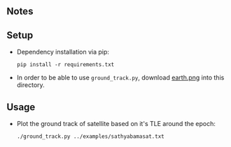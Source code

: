 ## Notes


## Setup
- Dependency installation via pip:
  ```
  pip install -r requirements.txt
  ```

- In order to be able to use `ground_track.py`,
  download [earth.png](https://raw.githubusercontent.com/galactics/beyond/master/doc/source/_static/earth.png) into this directory.

## Usage

- Plot the ground track of satellite based on it's TLE around the epoch:
  ```
  ./ground_track.py ../examples/sathyabamasat.txt
  ```
